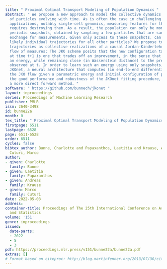 ```yaml
---
title: " Proximal Optimal Transport Modeling of Population Dynamics "
abstract: " We propose a new approach to model the collective dynamics of a population
  of particles evolving with time. As is often the case in challenging scientific
  applications, notably single-cell genomics, measuring features for these particles
  requires destroying them. As a result, the population can only be monitored with
  periodic snapshots, obtained by sampling a few particles that are sacrificed in
  exchange for measurements. Given only access to these snapshots, can we reconstruct
  likely individual trajectories for all other particles? We propose to model these
  trajectories as collective realizations of a causal Jordan-Kinderlehrer-Otto (JKO)
  flow of measures: The JKO scheme posits that the new configuration taken by a population
  at time t+1 is one that trades off an improvement, in the sense that it decreases
  an energy, while remaining close (in Wasserstein distance) to the previous configuration
  observed at t. In order to learn such an energy using only snapshots, we propose
  JKOnet, a neural architecture that computes (in end-to-end differentiable fashion)
  the JKO flow given a parametric energy and initial configuration of points. We demonstrate
  the good performance and robustness of the JKOnet fitting procedure, compared to
  a more direct forward method. "
software: " https://github.com/bunnech/jkonet "
layout: inproceedings
series: Proceedings of Machine Learning Research
publisher: PMLR
issn: 2640-3498
id: bunne22a
month: 0
tex_title: " Proximal Optimal Transport Modeling of Population Dynamics "
firstpage: 6511
lastpage: 6528
page: 6511-6528
order: 6511
cycles: false
bibtex_author: Bunne, Charlotte and Papaxanthos, Laetitia and Krause, Andreas and
  Cuturi, Marco
author:
- given: Charlotte
  family: Bunne
- given: Laetitia
  family: Papaxanthos
- given: Andreas
  family: Krause
- given: Marco
  family: Cuturi
date: 2022-05-03
address:
container-title: Proceedings of The 25th International Conference on Artificial Intelligence
  and Statistics
volume: '151'
genre: inproceedings
issued:
  date-parts:
  - 2022
  - 5
  - 3
pdf: https://proceedings.mlr.press/v151/bunne22a/bunne22a.pdf
extras: []
# Format based on citeproc: http://blog.martinfenner.org/2013/07/30/citeproc-yaml-for-bibliographies/
---
```

